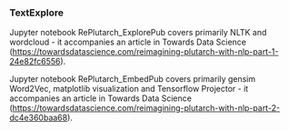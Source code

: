 ### TextExplore

Jupyter notebook RePlutarch_ExplorePub covers primarily NLTK and wordcloud - it accompanies an article in Towards Data Science (https://towardsdatascience.com/reimagining-plutarch-with-nlp-part-1-24e82fc6556).

Jupyter notebook RePlutarch_EmbedPub covers primarily gensim Word2Vec, matplotlib visualization and Tensorflow Projector - it accompanies an article in Towards Data Science (https://towardsdatascience.com/reimagining-plutarch-with-nlp-part-2-dc4e360baa68).

